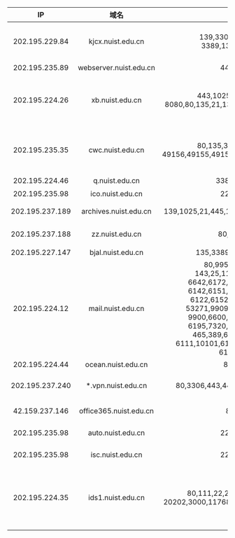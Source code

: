 IP|域名|端口|描述|日期
|:---:|:---:|:---:|:---|:---:|
202.195.229.84|kjcx.nuist.edu.cn|139,3306,21,8080,80,<br>3389,135,1027,1026|(1)80:南京信息工程大学教育部科技查新工作站;<br>(2)21:Microsoft ftpd Anonymous;<br>(3)3306:mysql white list;<br>(4)8080:Directory Listing Denied|2018/12/6
202.195.235.89|webserver.nuist.edu.cn|443,80,22|(1)443,80:南京信息工程大学官网;|2018/12/10
202.195.224.26|xb.nuist.edu.cn| 443,1025,445,1723,22,<br>8080,80,135,21,139,1433,990,8800,8808|(1)80:南京信息工程大学党委办公室，校长办公室;<br>(2)21,443:Serv-U ftpd;<br>(3)1433:Microsoft SQL Server;<br>(4)8080:360企业安全;<br>(5)8800:360企业版控制中心;|2018/12/6
202.195.235.35|cwc.nuist.edu.cn|80,135,3389,139,3306,<br>49156,49155,49152,49157,98,8109,49154|(1)80:南京信息工程大学财务处;<br>(2)98:Tomcat;<br>(3)3306:Mysql;<br>(4)49152,49153,49154,49155,49156,49157:Microsoft Windows RPC|2018/12/6
202.195.224.46|q.nuist.edu.cn|3389,80,443|(1)80,443:趣汇南信大首页|2018/12/7
202.195.235.98|ico.nuist.edu.cn|22,80,443|(1)80,443:国际合作与交流处，港澳台事物办公室|2018/12/7
202.195.237.189|archives.nuist.edu.cn|139,1025,21,445,135,80,22,443,6699,990|(1)21,443,990:Serv-U ftpd 15.1;<br>(2)80:南京信息工程大学档案信息网;|2018/12/7
202.195.237.188|zz.nuist.edu.cn|80,3389,88|(1)80:南京信息工程大学学生资助管理中心;<br>(2)88:心海软件-心理管理系统|2018/12/7
202.195.227.147|bjal.nuist.edu.cn|135,3389,80,445,49154|(1)80:奥兰学生管理系统(滨江)(已迁移);|2018/12/7
202.195.224.12|mail.nuist.edu.cn|80,995,22,993,111,<br>143,25,110,6132,36632,<br>6642,6172,6652,6120,6192,<br>6142,6151,6130,6232,6121,<br>6122,6152,6200,6202,636,<br>53271,9909,6140,3308,6162,<br>9900,6600,6640,6102,6170,<br>6195,7320,7330,6110,6175,<br>465,389,6182,6602,6131,<br>6111,10101,6171,6641,9000,6190,<br>6150,6185|(1)25:Postfix smtpd;<br>(2)80,9900:南京信息工程大学邮件系统登录界面;<br>(3)110,995:(ssl)pop3;<br>(4)3308:mysql;|2018/12/7
202.195.224.44|ocean.nuist.edu.cn|80,3389|80:海洋科学学院|2018/12/10
202.195.237.240|*.vpn.nuist.edu.cn|80,3306,443,4443,2222,9443,9225|(1)80,443,4443,9443,9225:HTTP/HTTPS<br/>(2)2222:OpenSSH 5.3;<br/>(3)3306:mysql;|2018/12/10
42.159.237.146|office365.nuist.edu.cn|80,443|(1)80:302跳转至微软登录，必须使用学校邮箱<br/>(2)443:nginx 1.4.5|2019/3/7
202.195.235.98|auto.nuist.edu.cn|22,80,443|(1)22:OpenSSH 7.8;<br/>(2)80:Apache httpd;443:南京信息工程大学自动化学院|2019/3/7
202.195.235.98|isc.nuist.edu.cn|22,80,443|(1)22:OpenSSH 7.8;<br>(2):80,443: Apache httpd (域名未生效)|2019/3/7
202.195.224.35|ids1.nuist.edu.cn|80,111,22,29999,20000,931,<br/>20202,3000,11768,54292,389,81,3100,37|(1)22:OpenSSH 4.3;<br/>(2)37:Open time (32bit);<br/>(3)80,81:Sun ONE Web Server 6.1;<br/>(4)111:open rpcbind 2;<br/>(5)389:ldap;<br/>(6)3000,3100,11768,20000,20202,54292:Internet Communications Engine;|2019/3/7